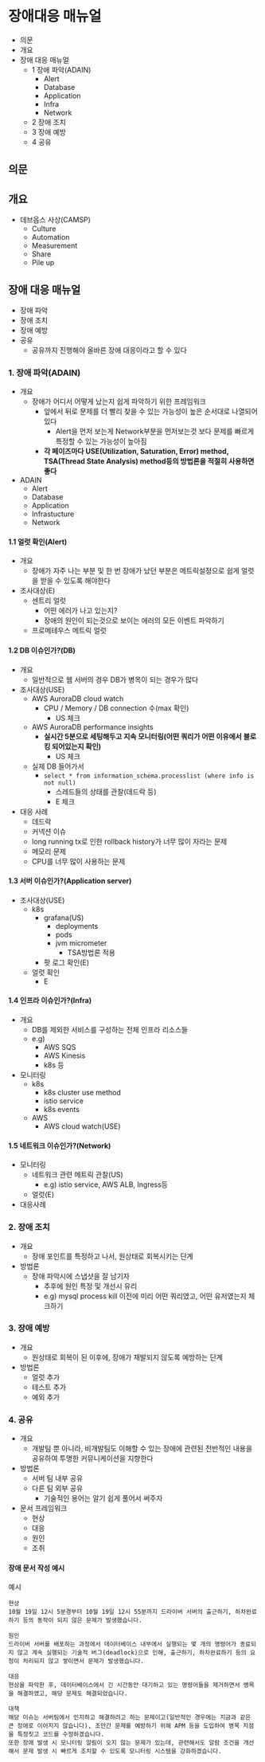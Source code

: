 # 장애대응 매뉴얼

- 의문
- 개요
- 장애 대응 매뉴얼
  - 1 장애 파악(ADAIN)
    - Alert
    - Database
    - Application
    - Infra
    - Network
  - 2 장애 조치
  - 3 장애 예방
  - 4 공유

## 의문

## 개요

- 데브옵스 사상(CAMSP)
  - Culture
  - Automation
  - Measurement
  - Share
  - Pile up

## 장애 대응 매뉴얼

- 장애 파악
- 장애 조치
- 장애 예방
- 공유
  - 공유까지 진행해야 올바른 장애 대응이라고 할 수 있다

### 1. 장애 파악(ADAIN)

- 개요
  - 장애가 어디서 어떻게 났는지 쉽게 파악하기 위한 프레임워크
    - 앞에서 뒤로 문제를 더 빨리 찾을 수 있는 가능성이 높은 순서대로 나열되어있다
      - Alert을 먼저 보는게 Network부분을 먼저보는것 보다 문제를 빠르게 특정할 수 있는 가능성이 높아짐
    - **각 페이즈마다 USE(Utilization, Saturation, Error) method, TSA(Thread State Analysis) method등의 방법론을 적절히 사용하면 좋다**
- ADAIN
  - Alert
  - Database
  - Application
  - Infrastucture
  - Network

#### 1.1 얼럿 확인(Alert)

- 개요
  - 장애가 자주 나는 부분 및 한 번 장애가 났던 부분은 메트릭설정으로 쉽게 얼럿을 받을 수 있도록 해야한다
- 조사대상(E)
  - 센트리 얼럿
    - 어떤 에러가 나고 있는지?
    - 장애의 원인이 되는것으로 보이는 에러의 모든 이벤트 파악하기
  - 프로메테우스 메트릭 얼럿

#### 1.2 DB 이슈인가?(DB)

- 개요
  - 일반적으로 웹 서버의 경우 DB가 병목이 되는 경우가 많다
- 조사대상(USE)
  - AWS AuroraDB cloud watch
    - CPU / Memory / DB connection 수(max 확인)
      - US 체크
  - AWS AuroraDB performance insights
    - **실시간 5분으로 세팅해두고 지속 모니터링(어떤 쿼리가 어떤 이유에서 블로킹 되어있는지 확인)**
      - US 체크
  - 실제 DB 들어가서
    - `select * from information_schema.processlist (where info is not null)`
      - 스레드들의 상태를 관찰(데드락 등)
      - E 체크
- 대응 사례
  - 데드락
  - 커넥션 이슈
  - long running tx로 인한 rollback history가 너무 많이 자라는 문제
  - 메모리 문제
  - CPU를 너무 많이 사용하는 문제

#### 1.3 서버 이슈인가?(Application server)

- 조사대상(USE)
  - k8s
    - grafana(US)
      - deployments
      - pods
      - jvm micrometer
        - TSA방법론 적용
    - 팟 로그 확인(E)
  - 얼럿 확인
    - E

#### 1.4 인프라 이슈인가?(Infra)

- 개요
  - DB를 제외한 서비스를 구성하는 전체 인프라 리소스들
  - e.g)
    - AWS SQS
    - AWS Kinesis
    - k8s 등
- 모니터링
  - k8s
    - k8s cluster use method
    - istio service
    - k8s events
  - AWS
    - AWS cloud watch(USE)

#### 1.5 네트워크 이슈인가?(Network)

- 모니터링
  - 네트워크 관련 메트릭 관찰(US)
    - e.g) istio service, AWS ALB, Ingress등
  - 얼럿(E)
- 대응사례

### 2. 장애 조치

- 개요
  - 장애 포인트를 특정하고 나서, 원상태로 회복시키는 단계
- 방법론
  - 장애 파악시에 스냅샷을 잘 남기자
    - 추후에 원인 특정 및 개선시 유리
    - e.g) mysql process kill 이전에 미리 어떤 쿼리였고, 어떤 유저였는지 체크하기

### 3. 장애 예방

- 개요
  - 원상태로 회복이 된 이후에, 장애가 재발되지 않도록 예방하는 단계
- 방법론
  - 얼럿 추가
  - 테스트 추가
  - 예외 추가

### 4. 공유

- 개요
  - 개발팀 뿐 아니라, 비개발팀도 이해할 수 있는 장애에 관련된 전반적인 내용을 공유하여 투명한 커뮤니케이션을 지향한다
- 방법론
  - 서버 팀 내부 공유
  - 다른 팀 외부 공유
    - 기술적인 용어는 알기 쉽게 풀어서 써주자
- 문서 프레임워크
  - 현상
  - 대응
  - 원인
  - 조취

#### 장애 문서 작성 예시

예시

```
현상
10월 19일 12시 5분경부터 10월 19일 12시 55분까지 드라이버 서버의 출근하기, 하차완료하기 등의 동작이 되지 않은 문제가 발생했습니다.

원인
드라이버 서버를 배포하는 과정에서 데이터베이스 내부에서 실행되는 몇 개의 명령어가 종료되지 않고 계속 실행되는 기술적 버그(deadlock)으로 인해, 출근하기, 하차완료하기 등의 요청이 처리되지 않고 쌓이면서 문제가 발생했습니다.

대응
현상을 파악한 후, 데이터베이스에서 긴 시간동안 대기하고 있는 명령어들을 제거하면서 병목을 해결하였고, 해당 문제도 해결되었습니다.

대책
해당 이슈는 서버팀에서 인지하고 해결하려고 하는 문제이고(일반적인 경우에는 지금과 같은 큰 장애로 이어지지 않습니다), 조만간 문제를 예방하기 위해 APM 등을 도입하여 병목 지점을 특정짓고 코드를 수정하겠습니다.
또한 장애 발생 시 모니터링 알림이 오지 않는 문제가 있는데, 관련해서도 알람 조건을 개선해서 문제 발생 시 빠르게 조치할 수 있도록 모니터링 시스템을 강화하겠습니다.
```
